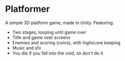 # Platformer
A simple 3D platform game, made in Unity.
Featuring:

- Two stages, looping until game over
- Title and game over screens
- Enemies and scoring (coins), with highscore keeping
- Music and sfx
- You die if you fall into the void, so don't do it
